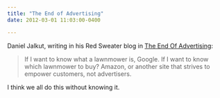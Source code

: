 ```yaml
---
title: "The End of Advertising"
date: 2012-03-01 11:03:00-0400

---
```


Daniel Jalkut, writing in his Red Sweater blog in [The End Of Advertising](http://www.red-sweater.com/blog/2367/the-end-of-advertising):

> If I want to know what a lawnmower is, Google. If I want to know which lawnmower to buy? Amazon, or another site that strives to empower customers, not advertisers.

I think we all do this without knowing it.
